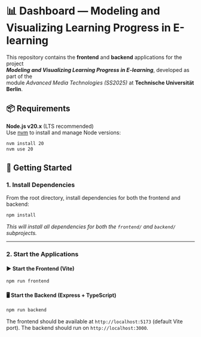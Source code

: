 # 📊 Dashboard — Modeling and Visualizing Learning Progress in E-learning

This repository contains the **frontend** and **backend** applications for the project  
**_Modeling and Visualizing Learning Progress in E-learning_**, developed as part of the  
module _Advanced Media Technologies (SS2025)_ at **Technische Universität Berlin**.

## 📦 Requirements

**Node.js v20.x** (LTS recommended)  
 Use [nvm](https://github.com/nvm-sh/nvm) to install and manage Node versions:

```bash
nvm install 20
nvm use 20
```

## 🚀 Getting Started

### 1. Install Dependencies

From the root directory, install dependencies for both the frontend and backend:

```bash
npm install
```

_This will install all dependencies for both the `frontend/` and `backend/` subprojects._

---

### 2. Start the Applications

#### ▶️ Start the Frontend (Vite)

```bash
npm run frontend
```

#### 🖥 Start the Backend (Express + TypeScript)

```bash
npm run backend
```

The frontend should be available at `http://localhost:5173` (default Vite port).
The backend should run on `http://localhost:3000`.
